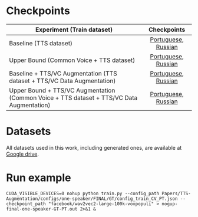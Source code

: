 # Checkpoints
  
| Experiment  (Train dataset)     |Checkpoints|
| ------------- |:------:|
| Baseline (TTS dataset) |[Portuguese](https://huggingface.co/Edresson/wav2vec2-large-100k-voxpopuli-ft-TTS-Dataset-portuguese), [Russian](https://huggingface.co/Edresson/Edresson/wav2vec2-large-100k-voxpopuli-ft-TTS-Dataset-russian)|
| Upper Bound (Common Voice + TTS dataset) |[Portuguese](https://huggingface.co/Edresson/wav2vec2-large-100k-voxpopuli-ft-Common-Voice_plus_TTS-Dataset-portuguese), [Russian](https://huggingface.co/Edresson/wav2vec2-large-100k-voxpopuli-ft-Common-Voice_plus_TTS-Dataset-russian)|
| Baseline + TTS/VC Augmentation (TTS dataset + TTS/VC Data Augmentation)|[Portuguese](https://huggingface.co/Edresson/wav2vec2-large-100k-voxpopuli-ft-TTS-Dataset-plus-data-augmentation-portuguese), [Russian](https://huggingface.co/Edresson/wav2vec2-large-100k-voxpopuli-ft-TTS-Dataset-plus-data-augmentation-russian)|
| Upper Bound +   TTS/VC Augmentation  (Common Voice + TTS dataset + TTS/VC Data Augmentation)|[Portuguese](https://huggingface.co/Edresson/wav2vec2-large-100k-voxpopuli-ft-Common_Voice_plus_TTS-Dataset_plus_Data_Augmentation-portuguese), [Russian](https://huggingface.co/Edresson/wav2vec2-large-100k-voxpopuli-ft-Common_Voice_plus_TTS-Dataset_plus_Data_Augmentation-russian)|


# Datasets
All datasets used in this work, including generated ones, are available at [Google drive](https://drive.google.com/drive/folders/1jRQI0fKuLDGMa5zfl_4VuPCmW3037y-Y?usp=sharing).

# Run example
```
CUDA_VISIBLE_DEVICES=0 nohup python train.py --config_path Papers/TTS-Augmentation/configs/one-speaker/FINAL/GT/config_train_CV_PT.json --checkpoint_path "facebook/wav2vec2-large-100k-voxpopuli" > nogup-final-one-speaker-GT-PT.out 2>&1 &
